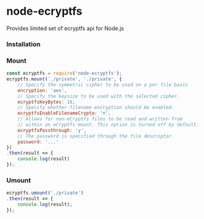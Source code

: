 # node-ecryptfs

Provides limited set of ecryptfs api for Node.js

### Installation

### Mount 

```javascript
const ecryptfs = require('node-ecryptfs');
ecryptfs.mount('./private', './private', {  
    // Specify the symmetric cipher to be used on a per file basis  
    encryption: 'aes',
    // Specify the keysize to be used with the selected cipher.
    ecryptfsKeyBytes: 16,
    // Specify whether filename encryption should be enabled.
    ecryptfsEnableFilenameCrypto: 'n',
    // Allows for non-eCryptfs files to be read and written from 
    // within an eCryptfs mount. This option is turned off by default.
    ecryptfsPassthrough: 'y',
    // The password is specified through the file descriptor.
    password: '...'
})
.then(result => {
    console.log(result)
});
```

### Umount

```javascript
ecryptfs.umount('./private')
.then(result => {
    console.log(result);
});
```
